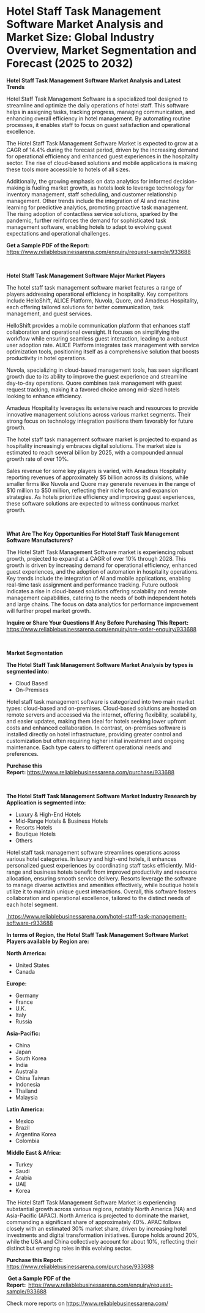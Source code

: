 <p><h1>Hotel Staff Task Management Software Market Analysis and Market Size: Global Industry Overview, Market Segmentation and Forecast (2025 to 2032)</h1></p><p><strong>Hotel Staff Task Management Software Market Analysis and Latest Trends</strong></p>
<p><p>Hotel Staff Task Management Software is a specialized tool designed to streamline and optimize the daily operations of hotel staff. This software helps in assigning tasks, tracking progress, managing communication, and enhancing overall efficiency in hotel management. By automating routine processes, it enables staff to focus on guest satisfaction and operational excellence.</p><p>The Hotel Staff Task Management Software Market is expected to grow at a CAGR of 14.4% during the forecast period, driven by the increasing demand for operational efficiency and enhanced guest experiences in the hospitality sector. The rise of cloud-based solutions and mobile applications is making these tools more accessible to hotels of all sizes. </p><p>Additionally, the growing emphasis on data analytics for informed decision-making is fueling market growth, as hotels look to leverage technology for inventory management, staff scheduling, and customer relationship management. Other trends include the integration of AI and machine learning for predictive analytics, promoting proactive task management. The rising adoption of contactless service solutions, sparked by the pandemic, further reinforces the demand for sophisticated task management software, enabling hotels to adapt to evolving guest expectations and operational challenges.</p></p>
<p><strong>Get a Sample PDF of the Report:&nbsp;</strong> <a href="https://www.reliablebusinessarena.com/enquiry/request-sample/933688?utm_campaign=1789&utm_medium=2&utm_source=Github&utm_content=ia&utm_term=07032025&utm_id=hotel-staff-task-management-software">https://www.reliablebusinessarena.com/enquiry/request-sample/933688</a></p>
<p>&nbsp;</p>
<p><strong>Hotel Staff Task Management Software Major Market Players</strong></p>
<p><p>The hotel staff task management software market features a range of players addressing operational efficiency in hospitality. Key competitors include HelloShift, ALICE Platform, Nuvola, Quore, and Amadeus Hospitality, each offering tailored solutions for better communication, task management, and guest services.</p><p>HelloShift provides a mobile communication platform that enhances staff collaboration and operational oversight. It focuses on simplifying the workflow while ensuring seamless guest interaction, leading to a robust user adoption rate. ALICE Platform integrates task management with service optimization tools, positioning itself as a comprehensive solution that boosts productivity in hotel operations.</p><p>Nuvola, specializing in cloud-based management tools, has seen significant growth due to its ability to improve the guest experience and streamline day-to-day operations. Quore combines task management with guest request tracking, making it a favored choice among mid-sized hotels looking to enhance efficiency.</p><p>Amadeus Hospitality leverages its extensive reach and resources to provide innovative management solutions across various market segments. Their strong focus on technology integration positions them favorably for future growth.</p><p>The hotel staff task management software market is projected to expand as hospitality increasingly embraces digital solutions. The market size is estimated to reach several billion by 2025, with a compounded annual growth rate of over 10%.</p><p>Sales revenue for some key players is varied, with Amadeus Hospitality reporting revenues of approximately $5 billion across its divisions, while smaller firms like Nuvola and Quore may generate revenues in the range of $10 million to $50 million, reflecting their niche focus and expansion strategies. As hotels prioritize efficiency and improving guest experiences, these software solutions are expected to witness continuous market growth.</p></p>
<p>&nbsp;</p>
<p><strong>What Are The Key Opportunities For Hotel Staff Task Management Software Manufacturers?</strong></p>
<p><p>The Hotel Staff Task Management Software market is experiencing robust growth, projected to expand at a CAGR of over 10% through 2028. This growth is driven by increasing demand for operational efficiency, enhanced guest experiences, and the adoption of automation in hospitality operations. Key trends include the integration of AI and mobile applications, enabling real-time task assignment and performance tracking. Future outlook indicates a rise in cloud-based solutions offering scalability and remote management capabilities, catering to the needs of both independent hotels and large chains. The focus on data analytics for performance improvement will further propel market growth.</p></p>
<p><strong>Inquire or Share Your Questions If Any Before Purchasing This Report:</strong> <a href="https://www.reliablebusinessarena.com/enquiry/pre-order-enquiry/933688?utm_campaign=1789&utm_medium=2&utm_source=Github&utm_content=ia&utm_term=07032025&utm_id=hotel-staff-task-management-software">https://www.reliablebusinessarena.com/enquiry/pre-order-enquiry/933688</a></p>
<p>&nbsp;</p>
<p><strong>Market Segmentation</strong></p>
<p><strong>The Hotel Staff Task Management Software Market Analysis by types is segmented into:</strong></p>
<p><ul><li>Cloud Based</li><li>On-Premises</li></ul></p>
<p><p>Hotel staff task management software is categorized into two main market types: cloud-based and on-premises. Cloud-based solutions are hosted on remote servers and accessed via the internet, offering flexibility, scalability, and easier updates, making them ideal for hotels seeking lower upfront costs and enhanced collaboration. In contrast, on-premises software is installed directly on hotel infrastructure, providing greater control and customization but often requiring higher initial investment and ongoing maintenance. Each type caters to different operational needs and preferences.</p></p>
<p><strong>Purchase this Report:&nbsp;</strong><a href="https://www.reliablebusinessarena.com/purchase/933688?utm_campaign=1789&utm_medium=2&utm_source=Github&utm_content=ia&utm_term=07032025&utm_id=hotel-staff-task-management-software">https://www.reliablebusinessarena.com/purchase/933688</a></p>
<p>&nbsp;</p>
<p><strong>The Hotel Staff Task Management Software Market Industry Research by Application is segmented into:</strong></p>
<p><ul><li>Luxury & High-End Hotels</li><li>Mid-Range Hotels & Business Hotels</li><li>Resorts Hotels</li><li>Boutique Hotels</li><li>Others</li></ul></p>
<p><p>Hotel staff task management software streamlines operations across various hotel categories. In luxury and high-end hotels, it enhances personalized guest experiences by coordinating staff tasks efficiently. Mid-range and business hotels benefit from improved productivity and resource allocation, ensuring smooth service delivery. Resorts leverage the software to manage diverse activities and amenities effectively, while boutique hotels utilize it to maintain unique guest interactions. Overall, this software fosters collaboration and operational excellence, tailored to the distinct needs of each hotel segment.</p></p>
<p><a href="https://www.reliablebusinessarena.com/hotel-staff-task-management-software-r933688?utm_campaign=1789&utm_medium=2&utm_source=Github&utm_content=ia&utm_term=07032025&utm_id=hotel-staff-task-management-software">&nbsp;https://www.reliablebusinessarena.com/hotel-staff-task-management-software-r933688</a></p>
<p><strong>In terms of Region, the Hotel Staff Task Management Software Market Players available by Region are:</strong></p>
<p>
    <p> <strong> North America: </strong>
        <ul>
            <li>United States</li>
            <li>Canada</li>
        </ul>
        </p> 
    <p> <strong> Europe: </strong>
        <ul>
            <li>Germany</li>
            <li>France</li>
            <li>U.K.</li>
            <li>Italy</li>
            <li>Russia</li>
        </ul>
        </p> 
    <p> <strong> Asia-Pacific: </strong>
        <ul>
            <li>China</li>
            <li>Japan</li>
            <li>South Korea</li>
            <li>India</li>
            <li>Australia</li>
            <li>China Taiwan</li>
            <li>Indonesia</li>
            <li>Thailand</li>
            <li>Malaysia</li>
        </ul>
        </p> 
    <p> <strong> Latin America: </strong>
        <ul>
            <li>Mexico</li>
            <li>Brazil</li>
            <li>Argentina Korea</li>
            <li>Colombia</li>
        </ul>
        </p> 
    <p> <strong> Middle East & Africa: </strong>
        <ul>
            <li>Turkey</li>
            <li>Saudi</li>
            <li>Arabia</li>
            <li>UAE</li>
            <li>Korea</li>
        </ul>
    </p>
    </p>
<p><p>The Hotel Staff Task Management Software Market is experiencing substantial growth across various regions, notably North America (NA) and Asia-Pacific (APAC). North America is projected to dominate the market, commanding a significant share of approximately 40%. APAC follows closely with an estimated 30% market share, driven by increasing hotel investments and digital transformation initiatives. Europe holds around 20%, while the USA and China collectively account for about 10%, reflecting their distinct but emerging roles in this evolving sector.</p></p>
<p><strong>Purchase this Report: </strong><a href="https://www.reliablebusinessarena.com/purchase/933688?utm_campaign=1789&utm_medium=2&utm_source=Github&utm_content=ia&utm_term=07032025&utm_id=hotel-staff-task-management-software">https://www.reliablebusinessarena.com/purchase/933688</a></p>
<p>&nbsp;<strong>Get a Sample PDF of the Report:&nbsp;&nbsp;</strong><a href="https://www.reliablebusinessarena.com/enquiry/request-sample/933688?utm_campaign=1789&utm_medium=2&utm_source=Github&utm_content=ia&utm_term=07032025&utm_id=hotel-staff-task-management-software">https://www.reliablebusinessarena.com/enquiry/request-sample/933688</a></p>
<p><strong></strong></p>
<p>Check more reports on <a href="https://www.reliablebusinessarena.com/?utm_campaign=1789&utm_medium=2&utm_source=Github&utm_content=ia&utm_term=07032025&utm_id=hotel-staff-task-management-software">https://www.reliablebusinessarena.com/</a></p>